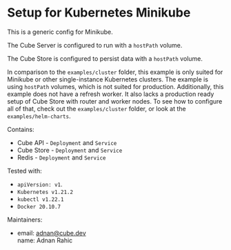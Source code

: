 # Setup for Kubernetes Minikube

This is a generic config for Minikube.

The Cube Server is configured to run with a `hostPath` volume.

The Cube Store is configured to persist data with a `hostPath` volume.

In comparison to the `examples/cluster` folder, this example is only suited for Minikube or other single-instance Kubernetes clusters. The example is using `hostPath` volumes, which is not suited for production. Additionally, this example does not have a refresh worker. It also lacks a production ready setup of Cube Store with router and worker nodes. To see how to configure all of that, check out the `examples/cluster` folder, or look at the `examples/helm-charts`.

Contains:
- Cube API - `Deployment` and `Service`
- Cube Store - `Deployment` and `Service`
- Redis - `Deployment` and `Service`

Tested with:
- `apiVersion: v1`.
- `Kubernetes v1.21.2`
- `kubectl v1.22.1`
- `Docker 20.10.7`

Maintainers:
- email: adnan@cube.dev  
  name: Adnan Rahic
